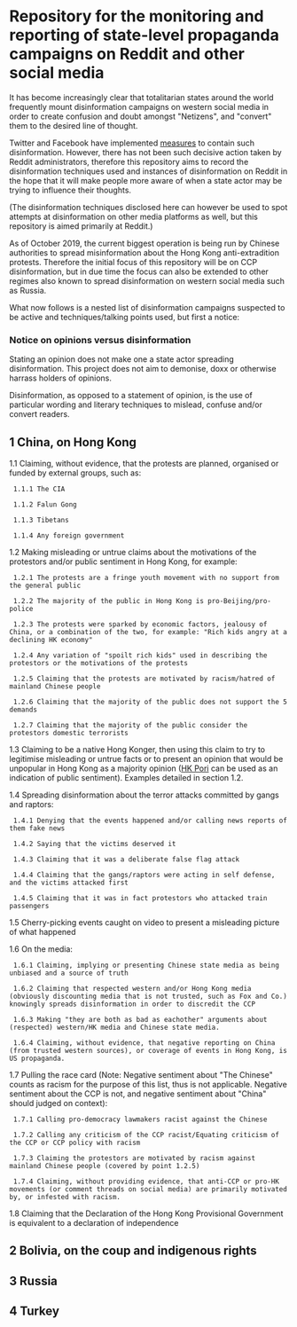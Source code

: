 # Repository for the monitoring and reporting of state-level propaganda campaigns on Reddit and other social media

It has become increasingly clear that totalitarian states around the world frequently mount disinformation campaigns on western social media in order to create confusion and doubt amongst "Netizens", and "convert" them to the desired line of thought. 

Twitter and Facebook have implemented [measures](https://blog.twitter.com/en_us/topics/company/2019/information_operations_directed_at_Hong_Kong.html) to contain such disinformation. However, there has not been such decisive action taken by Reddit administrators, therefore this repository aims to record the disinformation techniques used and instances of disinformation on Reddit in the hope that it will make people more aware of when a state actor may be trying to influence their thoughts. 

(The disinformation techniques disclosed here can however be used to spot attempts at disinformation on other media platforms as well, but this repository is aimed primarily at Reddit.)

As of October 2019, the current biggest operation is being run by Chinese authorities to spread misinformation about the Hong Kong anti-extradition protests. Therefore the initial focus of this repository will be on CCP disinformation, but in due time the focus can also be extended to other regimes also known to spread disinformation on western social media such as Russia.

What now follows is a nested list of disinformation campaigns suspected to be active and techniques/talking points used, but first a notice:

### Notice on opinions versus disinformation

Stating an opinion does not make one a state actor spreading disinformation. This project does not aim to demonise, doxx or otherwise harrass holders of opinions. 

Disinformation, as opposed to a statement of opinion, is the use of particular wording and literary techniques to mislead, confuse and/or convert readers.

## 1 China, on Hong Kong

1.1 Claiming, without evidence, that the protests are planned, organised or funded by external groups, such as:

     1.1.1 The CIA
 
     1.1.2 Falun Gong
 
     1.1.3 Tibetans
 
     1.1.4 Any foreign government
 
 1.2 Making misleading or untrue claims about the motivations of the protestors and/or public sentiment in Hong Kong, for example:
 
     1.2.1 The protests are a fringe youth movement with no support from the general public
     
     1.2.2 The majority of the public in Hong Kong is pro-Beijing/pro-police
     
     1.2.3 The protests were sparked by economic factors, jealousy of China, or a combination of the two, for example: "Rich kids angry at a declining HK economy"
     
     1.2.4 Any variation of "spoilt rich kids" used in describing the protestors or the motivations of the protests
     
     1.2.5 Claiming that the protests are motivated by racism/hatred of mainland Chinese people
     
     1.2.6 Claiming that the majority of the public does not support the 5 demands
     
     1.2.7 Claiming that the majority of the public consider the protestors domestic terrorists
 
 1.3 Claiming to be a native Hong Konger, then using this claim to try to legitimise misleading or untrue facts or to present an opinion that would be unpopular in Hong Kong as a majority opinion ([HK Pori](https://www.pori.hk/) can be used as an indication of public sentiment). Examples detailed in section 1.2. 
 
 1.4 Spreading disinformation about the terror attacks committed by gangs and raptors:
 
     1.4.1 Denying that the events happened and/or calling news reports of them fake news
     
     1.4.2 Saying that the victims deserved it
     
     1.4.3 Claiming that it was a deliberate false flag attack
     
     1.4.4 Claiming that the gangs/raptors were acting in self defense, and the victims attacked first
     
     1.4.5 Claiming that it was in fact protestors who attacked train passengers
     
 1.5 Cherry-picking events caught on video to present a misleading picture of what happened

 1.6 On the media:
 
     1.6.1 Claiming, implying or presenting Chinese state media as being unbiased and a source of truth
     
     1.6.2 Claiming that respected western and/or Hong Kong media (obviously discounting media that is not trusted, such as Fox and Co.) knowingly spreads disinformation in order to discredit the CCP
     
     1.6.3 Making "they are both as bad as eachother" arguments about (respected) western/HK media and Chinese state media. 
     
     1.6.4 Claiming, without evidence, that negative reporting on China (from trusted western sources), or coverage of events in Hong Kong, is US propaganda.
     
 1.7 Pulling the race card (Note: Negative sentiment about "The Chinese" counts as racism for the purpose of this list, thus is not applicable. Negative sentiment about the CCP is not, and negative sentiment about "China" should judged on context):
 
     1.7.1 Calling pro-democracy lawmakers racist against the Chinese
     
     1.7.2 Calling any criticism of the CCP racist/Equating criticism of the CCP or CCP policy with racism
     
     1.7.3 Claiming the protestors are motivated by racism against mainland Chinese people (covered by point 1.2.5)
     
     1.7.4 Claiming, without providing evidence, that anti-CCP or pro-HK movements (or comment threads on social media) are primarily motivated by, or infested with racism. 
     
 1.8 Claiming that the Declaration of the Hong Kong Provisional Government is equivalent to a declaration of independence

## 2 Bolivia, on the coup and indigenous rights

## 3 Russia

## 4 Turkey
